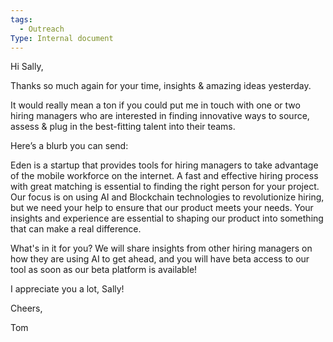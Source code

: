 ```yaml
---
tags:
  - Outreach
Type: Internal document
---
```

Hi Sally,

Thanks so much again for your time, insights & amazing ideas yesterday.

It would really mean a ton if you could put me in touch with one or two hiring managers who are interested in finding innovative ways to source, assess & plug in the best-fitting talent into their teams.

  

Here’s a blurb you can send:

Eden is a startup that provides tools for hiring managers to take advantage of the mobile workforce on the internet. A fast and effective hiring process with great matching is essential to finding the right person for your project. Our focus is on using AI and Blockchain technologies to revolutionize hiring, but we need your help to ensure that our product meets your needs. Your insights and experience are essential to shaping our product into something that can make a real difference.

What's in it for you? We will share insights from other hiring managers on how they are using AI to get ahead, and you will have beta access to our tool as soon as our beta platform is available!

  

I appreciate you a lot, Sally!

Cheers,

Tom